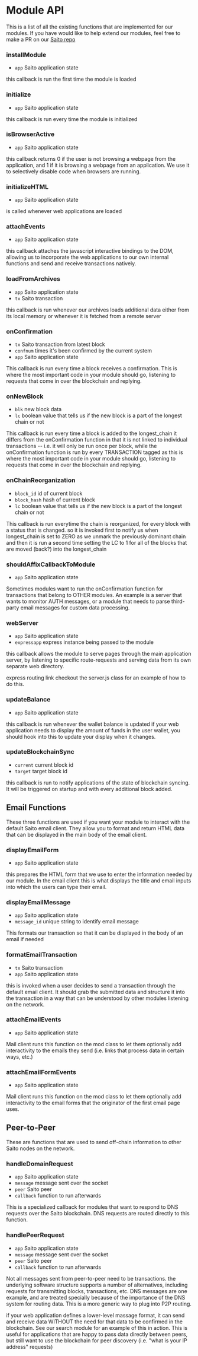 # Module API
This is a list of all the existing functions that are implemented for our modules. If you have would like to help extend our modules, feel free to make a PR on our [Saito repo](https://github.com/SaitoTech/saito)


### installModule
- `app` Saito application state

this callback is run the first time the module is loaded

### initialize
- `app` Saito application state

this callback is run every time the module is initialized

### isBrowserActive
- `app` Saito application state

this callback returns 0 if the user is not browsing a webpage from the application, and 1 if it is browsing a webpage from  an application. We use it to selectively disable code when browsers are running.

### initializeHTML
- `app` Saito application state

is called whenever web applications are loaded

### attachEvents
- `app` Saito application state

this callback attaches the javascript interactive bindings to the DOM, allowing us to incorporate the web applications to our own internal functions and send and receive transactions natively.

### loadFromArchives
- `app` Saito application state
- `tx` Saito transaction

this callback is run whenever our archives loads additional data either from its local memory or whenever it is fetched from a remote server

### onConfirmation
- `tx` Saito transaction from latest block
- `confnum` times it's been confirmed by the current system
- `app` Saito application state

This callback is run every time a block receives a confirmation. This is where the most important code in your module should go, listening to requests that come in over the blockchain and replying.

### onNewBlock
- `blk` new block data
- `lc` boolean value that tells us if the new block is a part of the longest chain or not

This callback is run every time a block is added to the longest_chain it differs from the onConfirmation function in that it is not linked to individual transactions -- i.e. it will only be run once per block, while the onConfirmation function is run by every TRANSACTION tagged as this is where the most important code in your module should go, listening to requests that come in over the blockchain and replying.

### onChainReorganization
- `block_id` id of current block
- `block_hash` hash of current block
- `lc` boolean value that tells us if the new block is a part of the longest chain or not

This callback is run everytime the chain is reorganized, for every block with a status that is changed. so it is invoked first to notify us when  longest_chain is set to ZERO as we unmark the previously dominant chain and then it is run a second time setting the LC to 1 for all of the blocks that are moved (back?) into the longest_chain


### shouldAffixCallbackToModule
- `app` Saito application state

Sometimes modules want to run the onConfirmation function for transactions that belong to OTHER modules. An example is a server that wants to monitor AUTH messages, or a module that needs to parse third-party email messages for custom data processing.


### webServer
- `app` Saito application state
- `expressapp` express instance being passed to the module

this callback allows the module to serve pages through the main application
server, by listening to specific route-requests and serving data from its own 
separate web directory.

express routing link checkout the server.js class for an example of how to do this.

### updateBalance
- `app` Saito application state

this callback is run whenever the wallet balance is updated if your web application needs to display the amount of funds in the user wallet, you should hook into this to update your display when it changes.

### updateBlockchainSync
- `current` current block id
- `target` target block id

this callback is run to notify applications of the state of  blockchain syncing. It will be triggered on startup and with every additional block added.



## Email Functions
These three functions are used if you want your module to interact with the default Saito email client. They allow you to format and return HTML data that can be displayed in the main body of the email client.

### displayEmailForm
- `app` Saito application state

this prepares the HTML form that we use to enter the information needed by our module. In the email client this is what displays the title and email inputs into which the users can type their email.

### displayEmailMessage
- `app` Saito application state
- `message_id` unique string to identify email message

This formats our transaction so that it can be displayed in the body of an email if needed

### formatEmailTransaction
- `tx` Saito transaction
- `app` Saito application state

this is invoked when a user decides to send a transaction through the default email client. It should grab the submitted data and structure it into the transaction in a way that can be understood by other modules listening on the network.

### attachEmailEvents
- `app` Saito application state

Mail client runs this function on the mod class to let them optionally add interactivity to the emails they send (i.e. links that process data in certain ways, etc.)

### attachEmailFormEvents
- `app` Saito application state

Mail client runs this function on the mod class to let them optionally add interactivity to the email forms that the originator of the first email page uses.


## Peer-to-Peer
These are functions that are used to send off-chain information to other Saito nodes on the network.

### handleDomainRequest
- `app` Saito application state
- `message` message sent over the socket
- `peer` Saito peer
- `callback` function to run afterwards

This is a specialized callback for modules that want to respond to DNS requests over the Saito blockchain. DNS requests are routed directly to this function.

### handlePeerRequest
- `app` Saito application state
- `message` message sent over the socket
- `peer` Saito peer
- `callback` function to run afterwards

Not all messages sent from peer-to-peer need to be transactions. the underlying software structure supports a number of alternatives, including requests for transmitting blocks, transactions, etc. DNS messages are one example, and are treated specially because of the importance of the DNS system for routing data. This is a more generic way to plug into P2P routing.

if your web application defines a lower-level massage format, it can send and receive data WITHOUT the need for that data to be confirmed in the blockchain. See our search module for an example of this in action. This is useful for applications that are happy to pass data directly between peers, but still want to use the blockchain for peer discovery (i.e. "what is your IP address" requests)


